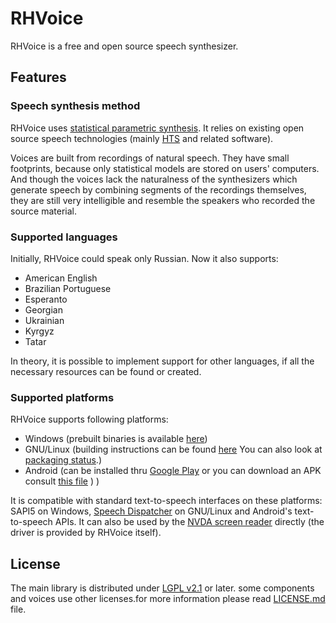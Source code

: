# RHVoice

RHVoice is a free and open source speech synthesizer.

## Features

### Speech synthesis method

RHVoice uses [statistical parametric synthesis](https://en.wikipedia.org/wiki/Speech_synthesis#HMM-based_synthesis).
It relies on existing
open source speech technologies (mainly
[HTS](http://hts.sp.nitech.ac.jp) and related software).

Voices are built from recordings of natural speech. They have small
footprints, because only statistical models are stored on users'
computers. And though the voices lack the naturalness of the
synthesizers which generate speech by combining segments of the
recordings themselves, they are still very intelligible and resemble
the speakers who recorded the source material.

### Supported languages

Initially, RHVoice could speak only Russian. Now it also supports:

* American English
* Brazilian Portuguese
* Esperanto
* Georgian
* Ukrainian
* Kyrgyz
* Tatar

In theory, it is possible to implement support for
other languages, if all the necessary resources can be found or
created.

### Supported platforms

RHVoice supports following platforms:

* Windows (prebuilt binaries is available [here](doc/en/Binaries.md))
* GNU/Linux (building instructions can be found [here](doc/en/Compiling-on-Linux.md) You can also look at [packaging status](doc/en/Packaging-status.md).)
* Android (can be installed thru [Google Play](https://play.google.com/store/apps/details?id=com.github.olga_yakovleva.rhvoice.android) or you can download an APK consult [this file](doc/en/Binaries.md##Android) ) )

It is compatible with
standard text-to-speech interfaces on these platforms: SAPI5 on
Windows, [Speech Dispatcher](http://devel.freebsoft.org/speechd) on
GNU/Linux and Android's text-to-speech APIs. It can also be used by
the [NVDA screen reader](http://www.nvaccess.org) directly (the driver
is provided by RHVoice itself).

## License

The main library is distributed under [LGPL v2.1](https://www.gnu.org/licenses/lgpl-2.1.html) or later.
some components and voices use other licenses.for more information please read [LICENSE.md](LICENSE.md) file.
